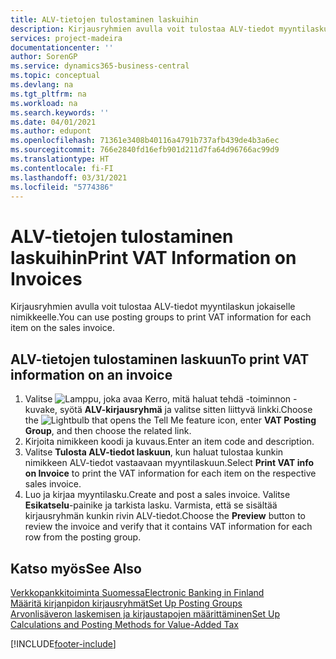 ```yaml
---
title: ALV-tietojen tulostaminen laskuihin
description: Kirjausryhmien avulla voit tulostaa ALV-tiedot myyntilaskun jokaiselle nimikkeelle.
services: project-madeira
documentationcenter: ''
author: SorenGP
ms.service: dynamics365-business-central
ms.topic: conceptual
ms.devlang: na
ms.tgt_pltfrm: na
ms.workload: na
ms.search.keywords: ''
ms.date: 04/01/2021
ms.author: edupont
ms.openlocfilehash: 71361e3408b40116a4791b737afb439de4b3a6ec
ms.sourcegitcommit: 766e2840fd16efb901d211d7fa64d96766ac99d9
ms.translationtype: HT
ms.contentlocale: fi-FI
ms.lasthandoff: 03/31/2021
ms.locfileid: "5774386"
---
```

# <a name="print-vat-information-on-invoices"></a><span data-ttu-id="1f9ed-103">ALV-tietojen tulostaminen laskuihin</span><span class="sxs-lookup"><span data-stu-id="1f9ed-103">Print VAT Information on Invoices</span></span>
<span data-ttu-id="1f9ed-104">Kirjausryhmien avulla voit tulostaa ALV-tiedot myyntilaskun jokaiselle nimikkeelle.</span><span class="sxs-lookup"><span data-stu-id="1f9ed-104">You can use posting groups to print VAT information for each item on the sales invoice.</span></span>  

## <a name="to-print-vat-information-on-an-invoice"></a><span data-ttu-id="1f9ed-105">ALV-tietojen tulostaminen laskuun</span><span class="sxs-lookup"><span data-stu-id="1f9ed-105">To print VAT information on an invoice</span></span>  

1.  <span data-ttu-id="1f9ed-106">Valitse ![Lamppu, joka avaa Kerro, mitä haluat tehdä -toiminnon](../../media/ui-search/search_small.png "Kerro, mitä haluat tehdä") -kuvake, syötä **ALV-kirjausryhmä** ja valitse sitten liittyvä linkki.</span><span class="sxs-lookup"><span data-stu-id="1f9ed-106">Choose the ![Lightbulb that opens the Tell Me feature](../../media/ui-search/search_small.png "Tell me what you want to do") icon, enter **VAT Posting Group**, and then choose the related link.</span></span>  
2.  <span data-ttu-id="1f9ed-107">Kirjoita nimikkeen koodi ja kuvaus.</span><span class="sxs-lookup"><span data-stu-id="1f9ed-107">Enter an item code and description.</span></span>  
3.  <span data-ttu-id="1f9ed-108">Valitse **Tulosta ALV-tiedot laskuun**, kun haluat tulostaa kunkin nimikkeen ALV-tiedot vastaavaan myyntilaskuun.</span><span class="sxs-lookup"><span data-stu-id="1f9ed-108">Select **Print VAT info on Invoice** to print the VAT information for each item on the respective sales invoice.</span></span>  
4.  <span data-ttu-id="1f9ed-109">Luo ja kirjaa myyntilasku.</span><span class="sxs-lookup"><span data-stu-id="1f9ed-109">Create and post a sales invoice.</span></span> <span data-ttu-id="1f9ed-110">Valitse **Esikatselu**-painike ja tarkista lasku. Varmista, että se sisältää kirjausryhmän kunkin rivin ALV-tiedot.</span><span class="sxs-lookup"><span data-stu-id="1f9ed-110">Choose the **Preview** button to review the invoice and verify that it contains VAT information for each row from the posting group.</span></span>  

## <a name="see-also"></a><span data-ttu-id="1f9ed-111">Katso myös</span><span class="sxs-lookup"><span data-stu-id="1f9ed-111">See Also</span></span>

[<span data-ttu-id="1f9ed-112">Verkkopankkitoiminta Suomessa</span><span class="sxs-lookup"><span data-stu-id="1f9ed-112">Electronic Banking in Finland</span></span>](electronic-banking-in-finland.md)  
[<span data-ttu-id="1f9ed-113">Määritä kirjanpidon kirjausryhmät</span><span class="sxs-lookup"><span data-stu-id="1f9ed-113">Set Up Posting Groups</span></span>](../../finance-posting-groups.md)  
[<span data-ttu-id="1f9ed-114">Arvonlisäveron laskemisen ja kirjaustapojen määrittäminen</span><span class="sxs-lookup"><span data-stu-id="1f9ed-114">Set Up Calculations and Posting Methods for Value-Added Tax</span></span>](../../finance-setup-vat.md)  

[!INCLUDE[footer-include](../../includes/footer-banner.md)]
